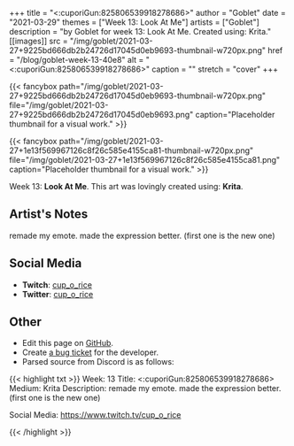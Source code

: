 +++
title =       "<:cuporiGun:825806539918278686>"
author =      "Goblet"
date =        "2021-03-29"
themes =      ["Week 13: Look At Me"]
artists =     ["Goblet"]
description = "by Goblet for week 13: Look At Me. Created using: Krita."
[[images]]
      src = "/img/goblet/2021-03-27+9225bd666db2b24726d17045d0eb9693-thumbnail-w720px.png"
      href = "/blog/goblet-week-13-40e8"
      alt = "<:cuporiGun:825806539918278686>"
      caption = ""
      stretch = "cover"
+++


{{< fancybox path="/img/goblet/2021-03-27+9225bd666db2b24726d17045d0eb9693-thumbnail-w720px.png" file="/img/goblet/2021-03-27+9225bd666db2b24726d17045d0eb9693.png" caption="Placeholder thumbnail for a visual work." >}}

{{< fancybox path="/img/goblet/2021-03-27+1e13f569967126c8f26c585e4155ca81-thumbnail-w720px.png" file="/img/goblet/2021-03-27+1e13f569967126c8f26c585e4155ca81.png" caption="Placeholder thumbnail for a visual work." >}}


Week 13: **Look At Me**. This art was lovingly created using: **Krita**.

## Artist's Notes

remade my emote. made the expression better. (first one is the new one)

## Social Media

- **Twitch**: <a href='https://twitch.tv/cup_o_rice' target='_blank'>cup_o_rice</a>
- **Twitter**: <a href='https://twitter.com/cup_o_rice' target='_blank'>cup_o_rice</a>

## Other

- Edit this page on [GitHub](https://github.com/teaminkling/web-refresh/edit/main/content/blog/goblet-week-13-40e8.md).
- Create [a bug ticket](https://github.com/teaminkling/web-refresh/issues/new?assignees=&labels=bug&template=problem-report.md&title=) for the developer.
- Parsed source from Discord is as follows:

{{< highlight txt >}}
Week: 13
Title: <:cuporiGun:825806539918278686>
Medium: Krita
Description: 
remade my emote. made the expression better. (first one is the new one)

Social Media: 
https://www.twitch.tv/cup_o_rice


{{< /highlight >}}